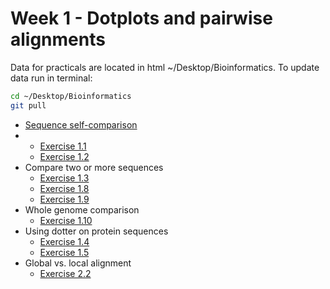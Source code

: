 # Week 1 - Dotplots and pairwise alignments

Data for practicals are located in html ~/Desktop/Bioinformatics. To update data run in terminal:

```bash
cd ~/Desktop/Bioinformatics
git pull
```
 
- [Sequence self-comparison](./sequence_alignment.md/#dotplots)
- 
  - [Exercise 1.1](./sequence_alignment.md/#exercise-11---simple-self-comparison-using-dotplot)
  - [Exercise 1.2](./sequence_alignment.md/#exercise-12---identification-of-repetitive-motifs-using-dotplot)
- Compare two or more sequences
  - [Exercise 1.3](./sequence_alignment.md/#exercise-13---comparison-of-sequences-with-insertions-deletions-inversions)
  - [Exercise 1.8](./sequence_alignment.md/#exercise-18---identifying-overlaps-and-creating-a-sequence-assembly-using-dot-plots)
  - [Exercise 1.9](./sequence_alignment.md/#exercise-19---compare-two-genomic-regions-with-dotter)
- Whole genome comparison
  - [Exercise 1.10](./sequence_alignment.md/#exercise-110---whole-genome-comparison-with-gepard-program)
- Using dotter on protein sequences
  - [Exercise 1.4](./sequence_alignment.md/#exercise-14---comparison-of-her-proteins-using-dotplot)
  - [Exercise 1.5](./sequence_alignment.md/#exercise-15---comparison-of-hox-proteins-using-dotplot)
- Global vs. local alignment
  - [Exercise 2.2](./sequence_alignment.md/#exercise-22---pairwise-alignment-using-ncbi-blast)


